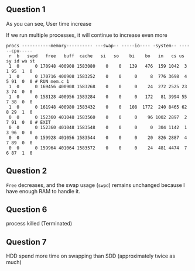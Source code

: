 ## Question 1

As you can see, User time increase 

If we run multiple processes, it will continue to increase even more

```shell
procs -----------memory---------- ---swap-- -----io---- -system-- ------cpu-----
 r  b   swpd   free   buff  cache   si   so    bi    bo   in   cs us sy id wa st
 1  0      0 170948 400908 1583080    0    0   139   476  159 1042  3  1 95  1  0
 1  0      0 170716 400908 1583252    0    0     0     8  776 3698  4  5 91  0  0 # RUN mem.c 1
 1  0      0 169456 400908 1583268    0    0     0    24  272 2525 23  3 74  0  0
 1  0      0 158128 400956 1583284    0    0     0   172   81 3994 55  7 38  0  0
 1  0      0 161948 400980 1583432    0    0   108  1772  240 8465 62  8 29  1  0
 0  0      0 152360 401048 1583560    0    0     0    96 1002 2897  2  7 91  0  0 # EXIT
 0  0      0 152360 401048 1583548    0    0     0     0  304 1142  1  3 96  0  0 
 0  0      0 159928 401056 1583544    0    0     0    20  826 2887  4  7 89  0  0
 0  0      0 159964 401064 1583572    0    0     0    24  481 4474  7  6 87  1  0
```

## Question 2

`Free` decreases, and the swap usage (`swpd`) remains unchanged because I have enough RAM to handle it.

## Question 6

process killed (Terminated)

## Question 7

HDD spend more time on swapping than SDD (approximately twice as much)




